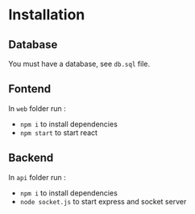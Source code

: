 # Installation
## Database
You must have a database, see `db.sql` file.

## Fontend
In `web` folder run :
* `npm i` to install dependencies
* `npm start` to start react

## Backend
In `api` folder run :
* `npm i` to install dependencies
* `node socket.js` to start express and socket server